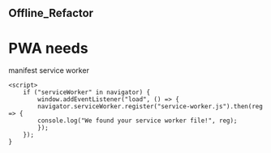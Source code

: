 ## Offline_Refactor

# PWA needs
manifest
service worker

```
<script>
    if ("serviceWorker" in navigator) {
        window.addEventListener("load", () => {
        navigator.serviceWorker.register("service-worker.js").then(reg => {
        console.log("We found your service worker file!", reg);
        });
    });
}
```